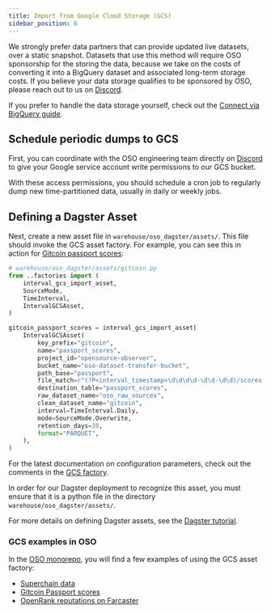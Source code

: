 ```yaml
---
title: Import from Google Cloud Storage (GCS)
sidebar_position: 6
---
```


We strongly prefer data partners that can provide
updated live datasets, over a static snapshot.
Datasets that use this method will require OSO sponsorship
for the storing the data, because we take on the costs
of converting it into a BigQuery dataset
and associated long-term storage costs.
If you believe your data storage qualifies to be sponsored
by OSO, please reach out to us on
[Discord](https://www.opensource.observer/discord).

If you prefer to handle the data storage yourself, check out the
[Connect via BigQuery guide](./bq-data-transfer.md).

## Schedule periodic dumps to GCS

First, you can coordinate with the OSO engineering team directly on
[Discord](https://www.opensource.observer/discord)
to give your Google service account write permissions to
our GCS bucket.

With these access permissions, you should schedule a
cron job to regularly dump new time-partitioned data,
usually in daily or weekly jobs.

## Defining a Dagster Asset

Next, create a new asset file in
`warehouse/oso_dagster/assets/`.
This file should invoke the GCS asset factory.
For example, you can see this in action for
[Gitcoin passport scores](https://github.com/opensource-observer/oso/blob/main/warehouse/oso_dagster/assets/gitcoin.py):

```python
# warehouse/oso_dagster/assets/gitcoin.py
from ..factories import (
    interval_gcs_import_asset,
    SourceMode,
    TimeInterval,
    IntervalGCSAsset,
)

gitcoin_passport_scores = interval_gcs_import_asset(
    IntervalGCSAsset(
        key_prefix="gitcoin",
        name="passport_scores",
        project_id="opensource-observer",
        bucket_name="oso-dataset-transfer-bucket",
        path_base="passport",
        file_match=r"(?P<interval_timestamp>\d\d\d\d-\d\d-\d\d)/scores.parquet",
        destination_table="passport_scores",
        raw_dataset_name="oso_raw_sources",
        clean_dataset_name="gitcoin",
        interval=TimeInterval.Daily,
        mode=SourceMode.Overwrite,
        retention_days=10,
        format="PARQUET",
    ),
)
```

For the latest documentation on configuration parameters,
check out the comments in the
[GCS factory](https://github.com/opensource-observer/oso/blob/main/warehouse/oso_dagster/factories/gcs.py).

In order for our Dagster deployment to recognize this asset, you must ensure
that it is a python file in the directory `warehouse/oso_dagster/assets/`.

For more details on defining Dagster assets,
see the [Dagster tutorial](https://docs.dagster.io/tutorial).

### GCS examples in OSO

In the
[OSO monorepo](https://github.com/opensource-observer/oso),
you will find a few examples of using the GCS asset factory:

- [Superchain data](https://github.com/opensource-observer/oso/blob/main/warehouse/oso_dagster/assets/__init__.py)
- [Gitcoin Passport scores](https://github.com/opensource-observer/oso/blob/main/warehouse/oso_dagster/assets/gitcoin.py)
- [OpenRank reputations on Farcaster](https://github.com/opensource-observer/oso/blob/main/warehouse/oso_dagster/assets/karma3.py)
